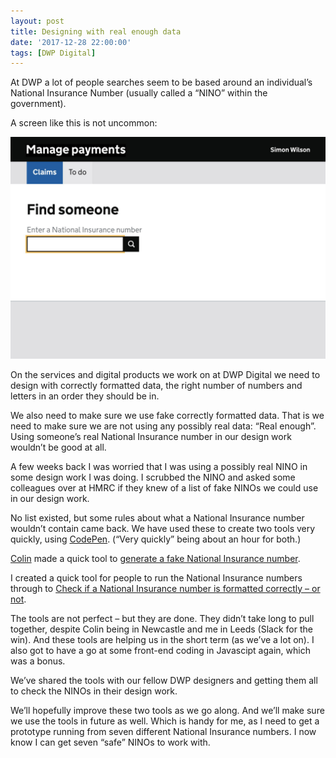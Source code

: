 ```yaml
---
layout: post
title: Designing with real enough data
date: '2017-12-28 22:00:00'
tags: [DWP Digital]
---
```

At DWP a lot of people searches seem to be based around an individual’s National Insurance Number (usually called a “NINO” within the government).

A screen like this is not uncommon:

![](/assets/find-someone-using-a-nino.jpg)

On the services and digital products we work on at DWP Digital we need to design with correctly formatted data, the right number of numbers and letters in an order they should be in.

We also need to make sure we use fake correctly formatted data. That is we need to make sure we are not using any possibly real data: “Real enough”. Using someone’s real National Insurance number in our design work wouldn’t be good at all.

A few weeks back I was worried that I was using a possibly real NINO in some design work I was doing. I scrubbed the NINO and asked some colleagues over at HMRC if they knew of a list of fake NINOs we could use in our design work.

No list existed, but some rules about what a National Insurance number wouldn’t contain came back. We have used these to create two tools very quickly, using [CodePen](https://codepen.io). (“Very quickly” being about an hour for both.)

[Colin](https://twitter.com/htmlandbacon) made a quick tool to [generate a fake National Insurance number](https://codepen.io/htmlandbacon/full/vpXrgw/).

I created a quick tool for people to run the National Insurance numbers through to [Check if a National Insurance number is formatted correctly – or not](https://codepen.io/ermlikeyeah/full/gowjYL/).

The tools are not perfect – but they are done. They didn’t take long to pull together, despite Colin being in Newcastle and me in Leeds (Slack for the win). And these tools are helping us in the short term (as we’ve a lot on). I also got to have a go at some front-end coding in Javascipt again, which was a bonus.

We’ve shared the tools with our fellow DWP designers and getting them all to check the NINOs in their design work.

We’ll hopefully improve these two tools as we go along. And we’ll make sure we use the tools in future as well. Which is handy for me, as I need to get a prototype running from seven different National Insurance numbers. I now know I can get seven “safe” NINOs to work with.
